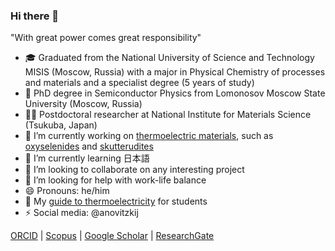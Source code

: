 ### Hi there 👋

"With great power comes great responsibility" 

- 🎓 Graduated from the National University of Science and Technology MISIS (Moscow, Russia) with a major in Physical Chemistry of processes and materials and a specialist degree (5 years of study)
- 📘 PhD degree in Semiconductor Physics from Lomonosov Moscow State University (Moscow, Russia)
- 👨‍🔬 Postdoctoral researcher at National Institute for Materials Science (Tsukuba, Japan)
- 🔭 I’m currently working on [thermoelectric materials](http://thermoelectrics.matsci.northwestern.edu/thermoelectrics/history.html), such as [oxyselenides](https://en.wikipedia.org/wiki/Oxyselenide) and [skutterudites](https://en.wikipedia.org/wiki/Skutterudite)
- 🌱 I’m currently learning 日本語
- 👯 I’m looking to collaborate on any interesting project
- 🤔 I’m looking for help with work-life balance
- 😄 Pronouns: he/him
- 💬 My [guide to thermoelectricity](https://tinyurl.com/ateguide) for students 
- ⚡ Social media: @anovitzkij


[ORCID](http://orcid.org/0000-0002-7304-806X) | [Scopus](https://www.scopus.com/authid/detail.uri?authorId=56958232100) | [Google Scholar](https://scholar.google.com/citations?hl=ru&user=dVhWRjoAAAAJ) | [ResearchGate](https://www.researchgate.net/profile/Andrei-Novitskii) 
